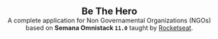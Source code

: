 
<div style="text-align: center; margin: 3rem 0">
  <h2 style="margin: 0;">Be The Hero</h2>
  <p style="margin: 0;">
    A complete application for Non Governamental Organizations (NGOs) 
  </p>
  <p style="margin: 0;">
    based on <strong>Semana Omnistack <code>11.0</code></strong> taught by <a href="https://rocketseat.com.br">Rocketseat</a>.
  </p>
</div>
